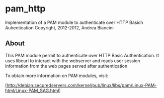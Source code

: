 pam_http
========

Implementation of a PAM module to authenticate over HTTP Basich Auhentication
Copyright, 2012-2012, Andrea Biancini


About
-----

This PAM module permit to authenticate over HTTP Basic Authentication.
It uses libcurl to interact with the webserver and reads user session information from the
web pages served after authentication.
 
To obtain more information on PAM modules, visit:

  [http://debian.securedservers.com/kernel/pub/linux/libs/pam/Linux-PAM-html/Linux-PAM_SAG.html]
  

